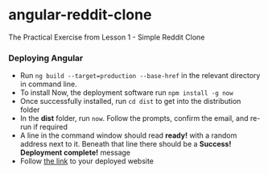# angular-reddit-clone
The Practical Exercise from Lesson 1 - Simple Reddit Clone

### Deploying Angular
+ Run `ng build --target=production --base-href` in the relevant directory in command line.
+ To install Now, the deployment software run `npm install -g now`    
+ Once successfully installed, run `cd dist` to get into the distribution folder  
+ In the **dist** folder, run `now`. Follow the prompts, confirm the email, and re-run if required  
+ A line in the command window should read **ready!** with a random address next to it. Beneath that line there should be a **Success! Deployment complete!** message  
+ Follow [the link](https://dist-zsmlciypeh.now.sh) to your deployed website

